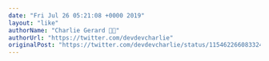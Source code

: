 ```yaml
---
date: "Fri Jul 26 05:21:08 +0000 2019"
layout: "like"
authorName: "Charlie Gerard 🏳️‍🌈"
authorUrl: "https://twitter.com/devdevcharlie"
originalPost: "https://twitter.com/devdevcharlie/status/1154622660833247238"
---
```

